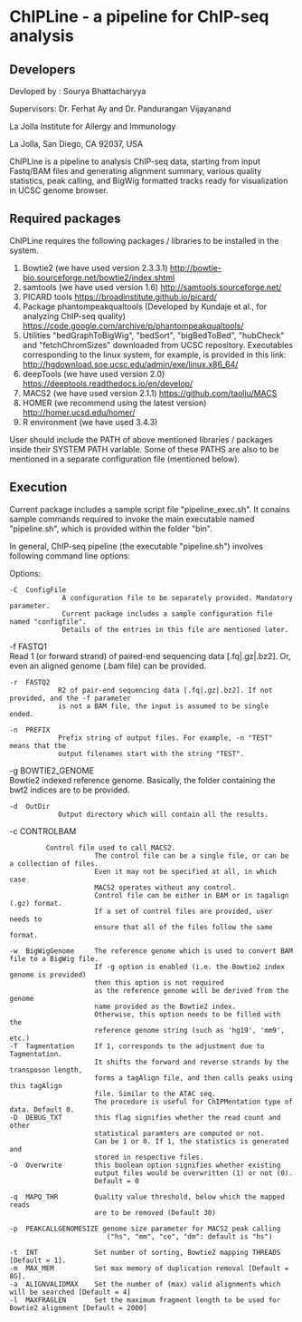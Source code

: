 # ChIPLine - a pipeline for ChIP-seq analysis

Developers
--------------
Devloped by : Sourya Bhattacharyya

Supervisors: Dr. Ferhat Ay and Dr. Pandurangan Vijayanand

La Jolla Institute for Allergy and Immunology

La Jolla, San Diego, CA 92037, USA



ChIPLine is a pipeline to analysis ChIP-seq data, starting from input Fastq/BAM files and generating alignment summary, various quality statistics, peak calling, and BigWig formatted tracks ready for visualization in UCSC genome browser.


Required packages
-----------------

ChIPLine requires the following packages / libraries to be installed in the system.

1) Bowtie2 (we have used version 2.3.3.1) http://bowtie-bio.sourceforge.net/bowtie2/index.shtml
2) samtools (we have used version 1.6) http://samtools.sourceforge.net/
3) PICARD tools https://broadinstitute.github.io/picard/
4) Package phantompeakqualtools (Developed by Kundaje et al., for analyzing ChIP-seq quality) https://code.google.com/archive/p/phantompeakqualtools/ 
5) Utilities "bedGraphToBigWig", "bedSort", "bigBedToBed", "hubCheck" and "fetchChromSizes" downloaded from UCSC repository. Executables corresponding to the linux system, for example, is provided in this link: http://hgdownload.soe.ucsc.edu/admin/exe/linux.x86_64/
6) deepTools (we have used version 2.0) https://deeptools.readthedocs.io/en/develop/
7) MACS2 (we have used version 2.1.1) https://github.com/taoliu/MACS
8) HOMER (we recommend using the latest version) http://homer.ucsd.edu/homer/
9) R environment (we have used 3.4.3)


User should include the PATH of above mentioned libraries / packages inside their SYSTEM PATH variable. Some of these PATHS are also to be mentioned in a separate configuration file (mentioned below).


Execution
---------

Current package includes a sample script file "pipeline_exec.sh". It conains sample commands required to invoke the main executable named "pipeline.sh", which is provided within the folder "bin".

In general, ChIP-seq pipeline (the executable "pipeline.sh") involves following command line options:

Options:    

	-C  ConfigFile		    
                 A configuration file to be separately provided. Mandatory parameter. 
                 Current package includes a sample configuration file named "configfile". 
                 Details of the entries in this file are mentioned later.
                  
  -f  FASTQ1          
                Read 1 (or forward strand) of paired-end sequencing data  [.fq|.gz|.bz2]. 
  						  Or, even an aligned genome (.bam file) can be provided.
            
	-r  FASTQ2          
                R2 of pair-end sequencing data [.fq|.gz|.bz2]. If not provided, and the -f parameter 
                is not a BAM file, the input is assumed to be single ended.
              
	-n  PREFIX           
                Prefix string of output files. For example, -n "TEST" means that the 
                output filenames start with the string "TEST".

  -g  BOWTIE2_GENOME   
                Bowtie2 indexed reference genome. Basically, the folder containing the bwt2 indices are to be provided.

	-d  OutDir 			  
                Output directory which will contain all the results.

  -c  CONTROLBAM		 
  
  
             Control file used to call MACS2. 
						 The control file can be a single file, or can be a collection of files. 
						 Even it may not be specified at all, in which case 
						 MACS2 operates without any control.
					 	 Control file can be either in BAM or in tagalign (.gz) format.
					 	 If a set of control files are provided, user needs to 
					 	 ensure that all of the files follow the same format.
             
	-w 	BigWigGenome	 The reference genome which is used to convert BAM file to a BigWig file.
						 If -g option is enabled (i.e. the Bowtie2 index genome is provided) 
						 then this option is not required
 						 as the reference genome will be derived from the genome 
 						 name provided as the Bowtie2 index.
 						 Otherwise, this option needs to be filled with the 
 						 reference genome string (such as 'hg19', 'mm9', etc.)
    -T  Tagmentation	 If 1, corresponds to the adjustment due to Tagmentation. 
						 It shifts the forward and reverse strands by the transposon length, 
						 forms a tagAlign file, and then calls peaks using this tagAlign 
						 file. Similar to the ATAC seq. 
						 The procedure is useful for ChIPMentation type of data. Default 0.	
 	-D  DEBUG_TXT		 this flag signifies whether the read count and other 
 						 statistical paramters are computed or not. 
 						 Can be 1 or 0. If 1, the statistics is generated and 
 						 stored in respective files.
	-O 	Overwrite		 this boolean option signifies whether existing 
						 output files would be overwritten (1) or not (0).
						 Default = 0						 

	-q  MAPQ_THR		 Quality value threshold, below which the mapped reads 
						 are to be removed (Default 30)

	-p  PEAKCALLGENOMESIZE genome size parameter for MACS2 peak calling 
							("hs", "mm", "ce", "dm": default is "hs")

	-t  INT              Set number of sorting, Bowtie2 mapping THREADS [Default = 1].
	-m  MAX_MEM          Set max memory of duplication removal [Default = 8G].
	-a  ALIGNVALIDMAX	 Set the number of (max) valid alignments which will be searched [Default = 4]
	-l  MAXFRAGLEN 		 Set the maximum fragment length to be used for Bowtie2 alignment [Default = 2000]















